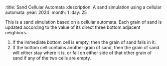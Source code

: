 :title: Sand Cellular Automata
:description: A sand simulation using a cellular automata
:year: 2024
:month: 1
:day: 25

This is a sand simulation based on a cellular automata. Each grain of sand is updated according to the value of its direct three bottom adjacent neighbors.

1. If the immediate bottom cell is empty, then the grain of sand falls in it.
2. If the bottom cell contains another grain of sand, then the grain of sand will either stay where it is, or fall on either side of that other grain of sand if any of the two cells are empty.


<canvas class="article-block" id="canvas"></canvas>
<script src="/scripts/canvas.js"></script>
<script src="/assets/sand/sand.js"></script>